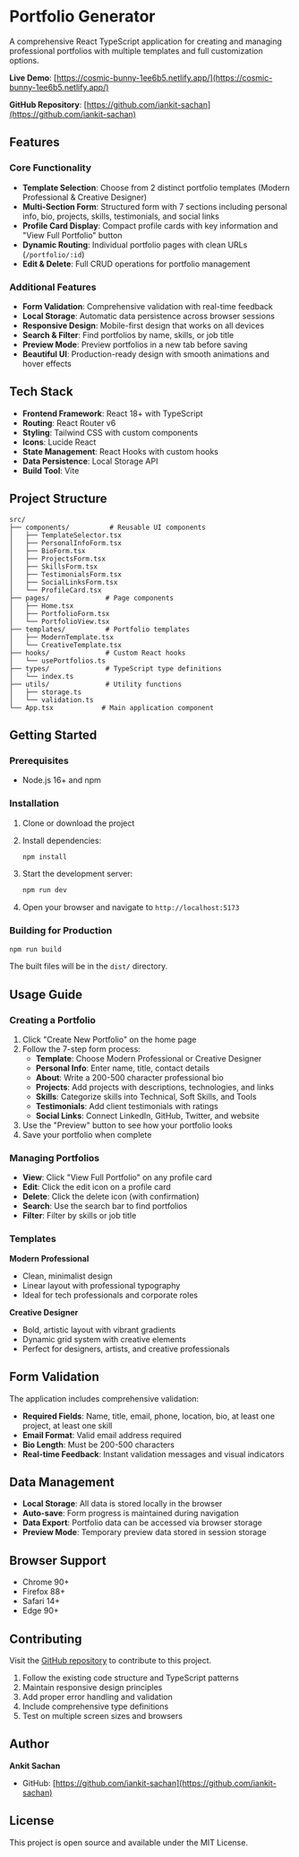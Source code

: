 # Portfolio Generator

A comprehensive React TypeScript application for creating and managing professional portfolios with multiple templates and full customization options.

**Live Demo**: [https://cosmic-bunny-1ee6b5.netlify.app/](https://cosmic-bunny-1ee6b5.netlify.app/)

**GitHub Repository**: [https://github.com/iankit-sachan](https://github.com/iankit-sachan)

## Features

### Core Functionality
- **Template Selection**: Choose from 2 distinct portfolio templates (Modern Professional & Creative Designer)
- **Multi-Section Form**: Structured form with 7 sections including personal info, bio, projects, skills, testimonials, and social links
- **Profile Card Display**: Compact profile cards with key information and "View Full Portfolio" button
- **Dynamic Routing**: Individual portfolio pages with clean URLs (`/portfolio/:id`)
- **Edit & Delete**: Full CRUD operations for portfolio management

### Additional Features
- **Form Validation**: Comprehensive validation with real-time feedback
- **Local Storage**: Automatic data persistence across browser sessions
- **Responsive Design**: Mobile-first design that works on all devices
- **Search & Filter**: Find portfolios by name, skills, or job title
- **Preview Mode**: Preview portfolios in a new tab before saving
- **Beautiful UI**: Production-ready design with smooth animations and hover effects

## Tech Stack

- **Frontend Framework**: React 18+ with TypeScript
- **Routing**: React Router v6
- **Styling**: Tailwind CSS with custom components
- **Icons**: Lucide React
- **State Management**: React Hooks with custom hooks
- **Data Persistence**: Local Storage API
- **Build Tool**: Vite

## Project Structure

```
src/
├── components/          # Reusable UI components
│   ├── TemplateSelector.tsx
│   ├── PersonalInfoForm.tsx
│   ├── BioForm.tsx
│   ├── ProjectsForm.tsx
│   ├── SkillsForm.tsx
│   ├── TestimonialsForm.tsx
│   ├── SocialLinksForm.tsx
│   └── ProfileCard.tsx
├── pages/              # Page components
│   ├── Home.tsx
│   ├── PortfolioForm.tsx
│   └── PortfolioView.tsx
├── templates/          # Portfolio templates
│   ├── ModernTemplate.tsx
│   └── CreativeTemplate.tsx
├── hooks/              # Custom React hooks
│   └── usePortfolios.ts
├── types/              # TypeScript type definitions
│   └── index.ts
├── utils/              # Utility functions
│   ├── storage.ts
│   └── validation.ts
└── App.tsx            # Main application component
```

## Getting Started

### Prerequisites
- Node.js 16+ and npm

### Installation

1. Clone or download the project
2. Install dependencies:
   ```bash
   npm install
   ```

3. Start the development server:
   ```bash
   npm run dev
   ```

4. Open your browser and navigate to `http://localhost:5173`

### Building for Production

```bash
npm run build
```

The built files will be in the `dist/` directory.

## Usage Guide

### Creating a Portfolio

1. Click "Create New Portfolio" on the home page
2. Follow the 7-step form process:
   - **Template**: Choose Modern Professional or Creative Designer
   - **Personal Info**: Enter name, title, contact details
   - **About**: Write a 200-500 character professional bio
   - **Projects**: Add projects with descriptions, technologies, and links
   - **Skills**: Categorize skills into Technical, Soft Skills, and Tools
   - **Testimonials**: Add client testimonials with ratings
   - **Social Links**: Connect LinkedIn, GitHub, Twitter, and website
3. Use the "Preview" button to see how your portfolio looks
4. Save your portfolio when complete

### Managing Portfolios

- **View**: Click "View Full Portfolio" on any profile card
- **Edit**: Click the edit icon on a profile card
- **Delete**: Click the delete icon (with confirmation)
- **Search**: Use the search bar to find portfolios
- **Filter**: Filter by skills or job title

### Templates

**Modern Professional**
- Clean, minimalist design
- Linear layout with professional typography
- Ideal for tech professionals and corporate roles

**Creative Designer**
- Bold, artistic layout with vibrant gradients
- Dynamic grid system with creative elements
- Perfect for designers, artists, and creative professionals

## Form Validation

The application includes comprehensive validation:

- **Required Fields**: Name, title, email, phone, location, bio, at least one project, at least one skill
- **Email Format**: Valid email address required
- **Bio Length**: Must be 200-500 characters
- **Real-time Feedback**: Instant validation messages and visual indicators

## Data Management

- **Local Storage**: All data is stored locally in the browser
- **Auto-save**: Form progress is maintained during navigation
- **Data Export**: Portfolio data can be accessed via browser storage
- **Preview Mode**: Temporary preview data stored in session storage

## Browser Support

- Chrome 90+
- Firefox 88+
- Safari 14+
- Edge 90+

## Contributing

Visit the [GitHub repository](https://github.com/iankit-sachan) to contribute to this project.

1. Follow the existing code structure and TypeScript patterns
2. Maintain responsive design principles
3. Add proper error handling and validation
4. Include comprehensive type definitions
5. Test on multiple screen sizes and browsers

## Author

**Ankit Sachan**
- GitHub: [https://github.com/iankit-sachan](https://github.com/iankit-sachan)

## License

This project is open source and available under the MIT License.